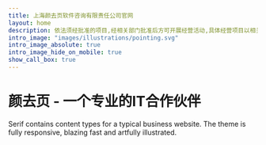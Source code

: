 ```yaml
---
title: 上海颜去页软件咨询有限责任公司官网
layout: home
description: 依法须经批准的项目,经相关部门批准后方可开展经营活动,具体经营项目以相关部门批准文件或许可证件为准）一般项目:技术服务、技术开发、技术咨询、技术交流、技术转让、技术推广;软件开发;信息系统集成服务;网络设备销售;通信设备销售。
intro_image: "images/illustrations/pointing.svg"
intro_image_absolute: true
intro_image_hide_on_mobile: true
show_call_box: true
---
```


# 颜去页 - 一个专业的IT合作伙伴

Serif contains content types for a typical business website. The theme is fully responsive, blazing fast and artfully illustrated.
